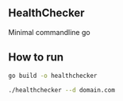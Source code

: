 ## HealthChecker
Minimal commandline go

## How to run

```sh
go build -o healthchecker
```

```sh
./healthchecker --d domain.com
```